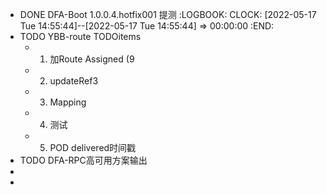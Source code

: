 - DONE DFA-Boot 1.0.0.4.hotfix001 提测
  :LOGBOOK:
  CLOCK: [2022-05-17 Tue 14:55:44]--[2022-05-17 Tue 14:55:44] =>  00:00:00
  :END:
- TODO YBB-route TODOitems
	- 1) 加Route Assigned (9
	- 2) updateRef3
	- 3) Mapping
	- 4) 测试
	- 5) POD delivered时间戳
- TODO DFA-RPC高可用方案输出
-
-